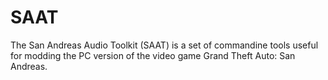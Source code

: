 # SAAT
The San Andreas Audio Toolkit (SAAT) is a set of commandine tools useful for modding the PC version of the video game Grand Theft Auto: San Andreas.
